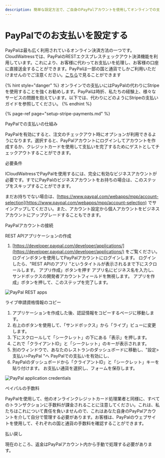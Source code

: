 ```yaml
---
description: 簡単な設定方法で、ご自身のPayPalアカウントを使用してオンラインでの支払いを受け付ける方法をご紹介します。
---
```


# PayPalでのお支払いを設定する

PayPalは最も広く利用されているオンライン決済方法の一つです。CloudWaitressでは、PayPalのRESTエクスプレスチェックアウト決済機能を利用しています。これにより、お客様に代わってお支払いを処理し、お客様の口座に直接送金することができます。PayPalは一部の国と通貨でしかご利用いただけませんのでご注意ください。[こちら](www.paypal.jp)で見ることができます

{% hint style="danger" %}
オンラインでの支払いにはPayPalの代わりにStripeを使用することを強くお勧めします。PayPalは時折、私たちの経験上、様々なサービスの問題を抱えています。以下では、代わりにどのようにStripeの支払いガイドを参照してください。
{% endhint %}

{% page-ref page="setup-stripe-payments.md" %}

PayPalでの支払いの仕組み

PayPalを有効にすると、注文のチェックアウト時にオプションが利用できるようになります。選択すると、PayPalアカウントにログインしてアカウントを作成するか、クレジットカードを使用して支払いを完了するためにゲストとしてチェックアウトすることができます。

必要条件

ICloudWaitressでPayPalを使用するには、完全に有効なビジネスアカウントが必要です。すでにPayPalのビジネスアカウントをお持ちの場合は、このステップをスキップすることができます。

まだお持ちでない場合は、[https://www.paypal.com/webapps/mpp/account-selection](https://www.paypal.com/webapps/mpp/account-selection) でサインアップしてください。また、アカウント設定から個人アカウントをビジネスアカウントにアップグレードすることもできます。

PayPalアカウントの接続

REST APIアプリケーションの作成

1. [https://developer.paypal.com/developer/applications/](https://developer.paypal.com/developer/applications/) をご覧ください。 ログインボタンを使用してPayPalアカウントにログインします。 ログインしたら、"REST APIのアプリ "というタイトルが表示されるまで下にスクロールします。 アプリ作成」ボタンを押す アプリ名にビジネス名を入力し、サンドボックスの開発者アカウントフィールドを無視します。 アプリを作成」ボタンを押して、このステップを完了します。

![PayPal REST apps](https://storage.crisp.chat/users/helpdesk/website/e903fdb8557a9800/image_141scma.png)

ライブ申請資格情報のコピー

1. アプリケーションを作成した後、認証情報をコピーするページに移動します。
2.  右上のボタンを使用して、「サンドボックス」から「ライブ」ビューに変更します。
3.  下にスクロールして「シークレット」の下にある「表示」を押します。
4.  これで「クライアントID」と「シークレット」のキーが表示されます。
5.  別のウィンドウで、あなたのレストランのダッシュボードに移動し、"設定&gt;支払い&gt;PayPal "へ PayPalでの支払いを有効にし、
6. PayPalのダッシュボードから「クライアントID」と「シークレット」キーを貼り付けます。 お支払い通貨を選択し、フォームを保存します。

![PayPal application credentials](https://storage.crisp.chat/users/helpdesk/website/e903fdb8557a9800/image_1g9uc8i.png)

ペイパルの手数料

PayPalを使用して、他のオンラインクレジットカード処理業者と同様に、すべてのトランザクションに手数料が課金されることに注意してください。これは、私たちはこれについて責任を負いませんので、これはあなた自身のPayPalアカウントを介して自分で管理する必要があります。お客様は、PayPalのウェブサイトを使用して、それぞれの国と通貨の手数料を確認することができます。

払い戻し

現在のところ、返金はPayPalアカウント内から手動で処理する必要があります。

